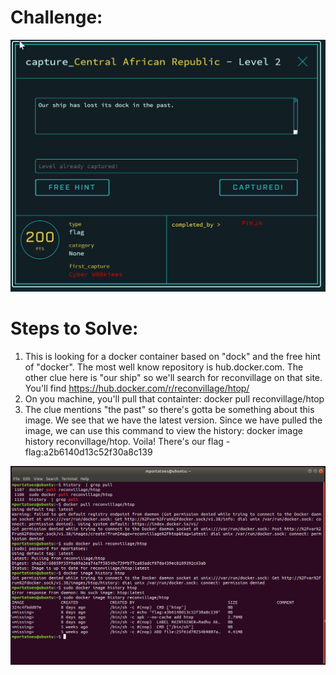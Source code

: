 # Challenge:
![Level 2 Screenshot](/images/Level2.png)

# Steps to Solve:
1. This is looking for a docker container based on "dock" and the free hint of "docker". The most well know repository is hub.docker.com. The other clue here is "our ship" so we'll search for reconvillage on that site. You'll find https://hub.docker.com/r/reconvillage/htop/
2. On you machine, you'll pull that containter: docker pull reconvillage/htop
3. The clue mentions "the past" so there's gotta be something about this image. We see that we have the latest version. Since we have pulled the image, we can use this command to view the history: docker image history reconvillage/htop. Voila! There's our flag - flag:a2b6140d13c52f30a8c139

![Level 2 Flag](/images/RV26-02-Flag.png)
